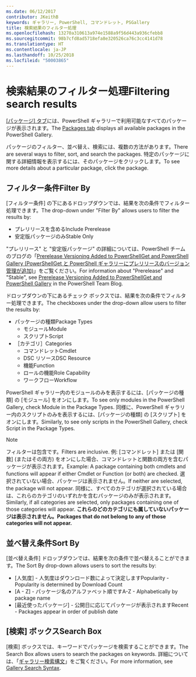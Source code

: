 ```yaml
---
ms.date: 06/12/2017
contributor: JKeithB
keywords: ギャラリー, PowerShell, コマンドレット, PSGallery
title: 検索結果のフィルター処理
ms.openlocfilehash: 13270a310613a974e1588a9f56d443a936cfebb8
ms.sourcegitcommit: 98b7cfd8ad5718efa8e320526ca76c3cc4141d78
ms.translationtype: HT
ms.contentlocale: ja-JP
ms.lasthandoff: 10/25/2018
ms.locfileid: "50003865"
---
```

# <a name="filtering-search-results"></a><span data-ttu-id="0b2a7-103">検索結果のフィルター処理</span><span class="sxs-lookup"><span data-stu-id="0b2a7-103">Filtering search results</span></span>

<span data-ttu-id="0b2a7-104">[[パッケージ] タブ](https://www.powershellgallery.com/packages)には、PowerShell ギャラリーで利用可能なすべてのパッケージが表示されます。</span><span class="sxs-lookup"><span data-stu-id="0b2a7-104">The [Packages tab](https://www.powershellgallery.com/packages) displays all available packages in the PowerShell Gallery.</span></span>

<span data-ttu-id="0b2a7-105">パッケージのフィルター、並べ替え、検索には、複数の方法があります。</span><span class="sxs-lookup"><span data-stu-id="0b2a7-105">There are several ways to filter, sort, and search the packages.</span></span>
<span data-ttu-id="0b2a7-106">特定のパッケージに関する詳細情報を表示するには、そのパッケージをクリックします。</span><span class="sxs-lookup"><span data-stu-id="0b2a7-106">To see more details about a particular package, click the package.</span></span>

## <a name="filter-by"></a><span data-ttu-id="0b2a7-107">フィルター条件</span><span class="sxs-lookup"><span data-stu-id="0b2a7-107">Filter By</span></span>

<span data-ttu-id="0b2a7-108">[フィルター条件] の下にあるドロップダウンでは、結果を次の条件でフィルター処理できます。</span><span class="sxs-lookup"><span data-stu-id="0b2a7-108">The drop-down under "Filter By" allows users to filter the results by:</span></span>
- <span data-ttu-id="0b2a7-109">プレリリースを含める</span><span class="sxs-lookup"><span data-stu-id="0b2a7-109">Include Prerelease</span></span>
- <span data-ttu-id="0b2a7-110">安定版パッケージのみ</span><span class="sxs-lookup"><span data-stu-id="0b2a7-110">Stable Only</span></span>

<span data-ttu-id="0b2a7-111">"プレリリース" と "安定版パッケージ" の詳細については、PowerShell チームのブログの「[Prerelease Versioning Added to PowerShellGet and PowerShell Gallery (PowerShellGet と PowerShell ギャラリーにプレリリースのバージョン管理が追加)](https://blogs.msdn.microsoft.com/powershell/2017/12/05/prerelease-versioning-added-to-powershellget-and-powershell-gallery/)」をご覧ください。</span><span class="sxs-lookup"><span data-stu-id="0b2a7-111">For information about "Prerelease" and "Stable", see [Prerelease Versioning Added to PowerShellGet and PowerShell Gallery](https://blogs.msdn.microsoft.com/powershell/2017/12/05/prerelease-versioning-added-to-powershellget-and-powershell-gallery/) in the PowerShell Team Blog.</span></span>

<span data-ttu-id="0b2a7-112">ドロップダウンの下にあるチェック ボックスでは、結果を次の条件でフィルター処理できます。</span><span class="sxs-lookup"><span data-stu-id="0b2a7-112">The checkboxes under the drop-down allow users to filter the results by:</span></span>
- <span data-ttu-id="0b2a7-113">パッケージの種類</span><span class="sxs-lookup"><span data-stu-id="0b2a7-113">Package Types</span></span>
  - <span data-ttu-id="0b2a7-114">モジュール</span><span class="sxs-lookup"><span data-stu-id="0b2a7-114">Module</span></span>
  - <span data-ttu-id="0b2a7-115">スクリプト</span><span class="sxs-lookup"><span data-stu-id="0b2a7-115">Script</span></span>
- <span data-ttu-id="0b2a7-116">［カテゴリ］</span><span class="sxs-lookup"><span data-stu-id="0b2a7-116">Categories</span></span>
  - <span data-ttu-id="0b2a7-117">コマンドレット</span><span class="sxs-lookup"><span data-stu-id="0b2a7-117">Cmdlet</span></span>
  - <span data-ttu-id="0b2a7-118">DSC リソース</span><span class="sxs-lookup"><span data-stu-id="0b2a7-118">DSC Resource</span></span>
  - <span data-ttu-id="0b2a7-119">機能</span><span class="sxs-lookup"><span data-stu-id="0b2a7-119">Function</span></span>
  - <span data-ttu-id="0b2a7-120">ロールの機能</span><span class="sxs-lookup"><span data-stu-id="0b2a7-120">Role Capability</span></span>
  - <span data-ttu-id="0b2a7-121">ワークフロー</span><span class="sxs-lookup"><span data-stu-id="0b2a7-121">Workflow</span></span>

<span data-ttu-id="0b2a7-122">PowerShell ギャラリー内のモジュールのみを表示するには、[パッケージの種類] の [モジュール] をオンにします。</span><span class="sxs-lookup"><span data-stu-id="0b2a7-122">To see only modules in the PowerShell Gallery, check Module in the Package Types.</span></span>
<span data-ttu-id="0b2a7-123">同様に、PowerShell ギャラリー内のスクリプトのみを表示するには、[パッケージの種類] の [スクリプト] をオンにします。</span><span class="sxs-lookup"><span data-stu-id="0b2a7-123">Similarly, to see only scripts in the PowerShell Gallery, check Script in the Package Types.</span></span>

> [!NOTE]
> <span data-ttu-id="0b2a7-124">フィルターは包含です。</span><span class="sxs-lookup"><span data-stu-id="0b2a7-124">Filters are inclusive.</span></span>
> <span data-ttu-id="0b2a7-125">例: [コマンドレット] または [関数] (またはその両方) をオンにした場合、コマンドレットと関数の両方を含むパッケージが表示されます。</span><span class="sxs-lookup"><span data-stu-id="0b2a7-125">Example: A package containing both cmdlets and functions will appear if either Cmdlet or Function (or both) are checked.</span></span>
> <span data-ttu-id="0b2a7-126">選択されていない場合、パッケージは表示されません。</span><span class="sxs-lookup"><span data-stu-id="0b2a7-126">If neither are selected, the package will not appear.</span></span>
> <span data-ttu-id="0b2a7-127">同様に、すべてのカテゴリが選択されている場合は、これらのカテゴリのいずれかを含むパッケージのみが表示されます。</span><span class="sxs-lookup"><span data-stu-id="0b2a7-127">Similarly, if all categories are selected, only packages containing one of those categories will appear.</span></span>
> <span data-ttu-id="0b2a7-128">**これらのどのカテゴリにも属していないパッケージは表示されません。**</span><span class="sxs-lookup"><span data-stu-id="0b2a7-128">**Packages that do not belong to any of those categories will not appear.**</span></span>

## <a name="sort-by"></a><span data-ttu-id="0b2a7-129">並べ替え条件</span><span class="sxs-lookup"><span data-stu-id="0b2a7-129">Sort By</span></span>

<span data-ttu-id="0b2a7-130">[並べ替え条件] ドロップダウンでは、結果を次の条件で並べ替えることができます。</span><span class="sxs-lookup"><span data-stu-id="0b2a7-130">The Sort By drop-down allows users to sort the results by:</span></span>
- <span data-ttu-id="0b2a7-131">[人気度] - 人気度はダウンロード数によって決定します</span><span class="sxs-lookup"><span data-stu-id="0b2a7-131">Popularity - Popularity is determined by Download Count</span></span>
- <span data-ttu-id="0b2a7-132">[A - Z] - パッケージ名のアルファベット順です</span><span class="sxs-lookup"><span data-stu-id="0b2a7-132">A-Z - Alphabetically by package name</span></span>
- <span data-ttu-id="0b2a7-133">[最近使ったパッケージ] - 公開日に応じてパッケージが表示されます</span><span class="sxs-lookup"><span data-stu-id="0b2a7-133">Recent - Packages appear in order of publish date</span></span>

## <a name="search-box"></a><span data-ttu-id="0b2a7-134">[検索] ボックス</span><span class="sxs-lookup"><span data-stu-id="0b2a7-134">Search Box</span></span>

<span data-ttu-id="0b2a7-135">[検索] ボックスでは、キーワードでパッケージを検索することができます。</span><span class="sxs-lookup"><span data-stu-id="0b2a7-135">The Search Box allows users to search the packages on keywords.</span></span>
<span data-ttu-id="0b2a7-136">詳細については、「[ギャラリー検索構文](search-syntax.md)」をご覧ください。</span><span class="sxs-lookup"><span data-stu-id="0b2a7-136">For more information, see [Gallery Search Syntax](search-syntax.md).</span></span>
